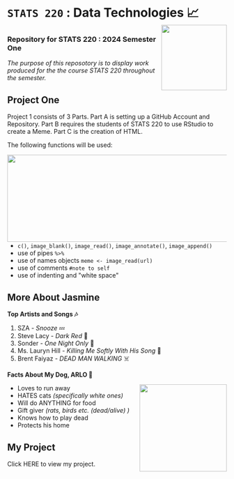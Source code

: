 <!--- First Level of Heading --->
# `STATS 220` : Data Technologies 📈 <img align="right" width="150" height="150" src="https://upload.wikimedia.org/wikipedia/commons/9/9c/University_of_Auckland_logo.png">

<!--- Second Level of Heading --->
### Repository for STATS 220 : 2024 Semester One

<!--- Use of Italics --->
*The purpose of this reposotory is to display work produced for the the course STATS 220 throughout the semester.*

## Project One  

Project 1 consists of 3 Parts. Part A is setting up a GitHub Account and Repository. Part B requires the students of STATS 220 to use RStudio to create a Meme. Part C is the creation of HTML. 

The following functions will be used:

<!--- Use of Unordered List --->

<img align="right" width="550" height="200" src="https://upload.wikimedia.org/wikipedia/commons/thumb/d/d0/RStudio_logo_flat.svg/1280px-RStudio_logo_flat.svg.png">

* `c()`, `image_blank()`, `image_read()`, `image_annotate()`, `image_append()`
* use of pipes `%>%`
* use of names objects `meme <- image_read(url)`
* use of comments `#note to self`
* use of indenting and "white space"

## More About Jasmine

<!--- Use of Bold --->
**Top Artists and Songs 🎶**

1. SZA - *Snooze* 💤
2. Steve Lacy - *Dark Red* 🎸
3. Sonder - *One Night Only* 🌃
4. Ms. Lauryn Hill - *Killing Me Softly With His Song* 🎷
5. Brent Faiyaz - *DEAD MAN WALKING* ☠️

**Facts About My Dog, ARLO 🐶**

<img align="right" width="200" height="200" src="https://i.ibb.co/gVsBSzt/final.png">

* Loves to run away
* HATES cats *(specifically white ones)*
* Will do ANYTHING for food
* Gift giver *(rats, birds etc. (dead/alive) )*
* Knows how to play dead
* Protects his home



<!--- Use of Website Link --->

## My Project

Click HERE to view my project. 




